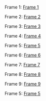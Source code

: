 Frame 1:
[Frame 1](DynamicFrame-01.jpg)

Frame 2:
[Frame 2](StaticFrame-Principles.jpg)

Frame 3:
[Frame 3](DynamicFrame-Logo-02.jpg)

Frame 4:
[Frame 4](StaticFrame-Elysium.jpg)

Frame 5:
[Frame 5](StaticFrame-Subscribe.jpg)

Frame 6:
[Frame 6](Elysium_whitelist.txt)

Frame 7:
[Frame 7](      )

Frame 8:
[Frame 8](Subscribe-07.jpg)

Frame 9:
[Frame 9](Subscribe-07.jpg)

Frame 5:
[Frame 5](captions.csv)
